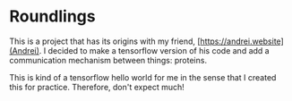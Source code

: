 # Roundlings
This is a project that has its origins with my friend,
[https://andrei.website](Andrei). I decided to make a tensorflow
version of his code and add a communication mechanism between
things: proteins.

This is kind of a tensorflow hello world for me in the sense
that I created this for practice. Therefore, don't expect much!
